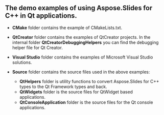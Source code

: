 ## The demo examples of using Aspose.Slides for C++ in Qt applications.
- **CMake** folder contains the example of CMakeLists.txt.

- **QtCreator** folder contains the examples of QtCreator projects. In the internal folder **QtCreatorDebuggingHelpers** you can find the debugging helper file for Qt Creator.

- **Visual Studio** folder contains the examples of Microsoft Visual Studio solutions.

- **Source** folder contains the source files used in the above examples:
    - **QtHelpers** folder is utility functions to convert Aspose.Slides for C++ types to the Qt Framework types and back.
    - **QtWidgets** folder is the source files for QtWidget based applications.
    - **QtConsoleApplication** folder is the source files for the Qt console applications.